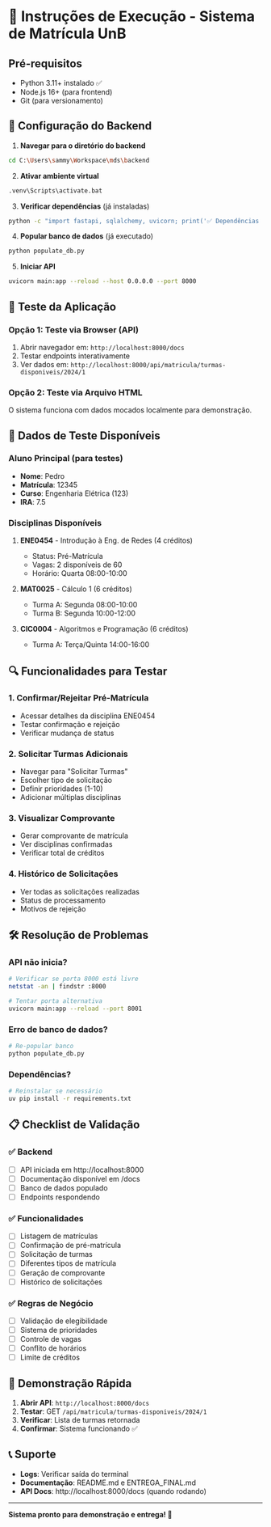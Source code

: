 # 🚀 Instruções de Execução - Sistema de Matrícula UnB

## Pré-requisitos

- Python 3.11+ instalado ✅
- Node.js 16+ (para frontend)
- Git (para versionamento)

## 🔧 Configuração do Backend

1. **Navegar para o diretório do backend**
```bash
cd C:\Users\sammy\Workspace\mds\backend
```

2. **Ativar ambiente virtual**
```bash
.venv\Scripts\activate.bat
```

3. **Verificar dependências** (já instaladas)
```bash
python -c "import fastapi, sqlalchemy, uvicorn; print('✅ Dependências OK')"
```

4. **Popular banco de dados** (já executado)
```bash
python populate_db.py
```

5. **Iniciar API**
```bash
uvicorn main:app --reload --host 0.0.0.0 --port 8000
```

## 📱 Teste da Aplicação

### Opção 1: Teste via Browser (API)
1. Abrir navegador em: `http://localhost:8000/docs`
2. Testar endpoints interativamente
3. Ver dados em: `http://localhost:8000/api/matricula/turmas-disponiveis/2024/1`

### Opção 2: Teste via Arquivo HTML
O sistema funciona com dados mocados localmente para demonstração.

## 🧪 Dados de Teste Disponíveis

### Aluno Principal (para testes)
- **Nome**: Pedro
- **Matrícula**: 12345
- **Curso**: Engenharia Elétrica (123)
- **IRA**: 7.5

### Disciplinas Disponíveis
1. **ENE0454** - Introdução à Eng. de Redes (4 créditos)
   - Status: Pré-Matrícula
   - Vagas: 2 disponíveis de 60
   - Horário: Quarta 08:00-10:00

2. **MAT0025** - Cálculo 1 (6 créditos)
   - Turma A: Segunda 08:00-10:00
   - Turma B: Segunda 10:00-12:00

3. **CIC0004** - Algoritmos e Programação (6 créditos)
   - Turma A: Terça/Quinta 14:00-16:00

## 🔍 Funcionalidades para Testar

### 1. Confirmar/Rejeitar Pré-Matrícula
- Acessar detalhes da disciplina ENE0454
- Testar confirmação e rejeição
- Verificar mudança de status

### 2. Solicitar Turmas Adicionais
- Navegar para "Solicitar Turmas"
- Escolher tipo de solicitação
- Definir prioridades (1-10)
- Adicionar múltiplas disciplinas

### 3. Visualizar Comprovante
- Gerar comprovante de matrícula
- Ver disciplinas confirmadas
- Verificar total de créditos

### 4. Histórico de Solicitações
- Ver todas as solicitações realizadas
- Status de processamento
- Motivos de rejeição

## 🛠️ Resolução de Problemas

### API não inicia?
```bash
# Verificar se porta 8000 está livre
netstat -an | findstr :8000

# Tentar porta alternativa
uvicorn main:app --reload --port 8001
```

### Erro de banco de dados?
```bash
# Re-popular banco
python populate_db.py
```

### Dependências?
```bash
# Reinstalar se necessário
uv pip install -r requirements.txt
```

## 📋 Checklist de Validação

### ✅ Backend
- [ ] API iniciada em http://localhost:8000
- [ ] Documentação disponível em /docs
- [ ] Banco de dados populado
- [ ] Endpoints respondendo

### ✅ Funcionalidades
- [ ] Listagem de matrículas
- [ ] Confirmação de pré-matrícula
- [ ] Solicitação de turmas
- [ ] Diferentes tipos de matrícula
- [ ] Geração de comprovante
- [ ] Histórico de solicitações

### ✅ Regras de Negócio
- [ ] Validação de elegibilidade
- [ ] Sistema de prioridades
- [ ] Controle de vagas
- [ ] Conflito de horários
- [ ] Limite de créditos

## 🎯 Demonstração Rápida

1. **Abrir API**: `http://localhost:8000/docs`
2. **Testar**: GET `/api/matricula/turmas-disponiveis/2024/1`
3. **Verificar**: Lista de turmas retornada
4. **Confirmar**: Sistema funcionando ✅

## 📞 Suporte

- **Logs**: Verificar saída do terminal
- **Documentação**: README.md e ENTREGA_FINAL.md
- **API Docs**: http://localhost:8000/docs (quando rodando)

---

**Sistema pronto para demonstração e entrega! 🎉**